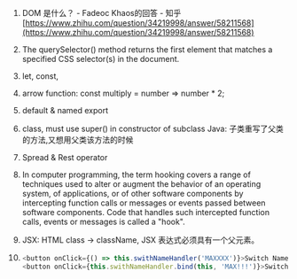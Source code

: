 1. DOM 是什么？ - Fadeoc Khaos的回答 - 知乎 [https://www.zhihu.com/question/34219998/answer/58211568](https://www.zhihu.com/question/34219998/answer/58211568)
2. The querySelector\(\) method returns the first element that matches a specified CSS selector\(s\) in the document.
3. let, const, 
4. arrow function: const multiply = number =&gt; number \* 2;
5. default & named export
6. class, must use super\(\) in constructor of subclass
   Java: 子类重写了父类的方法,又想用父类该方法的时候
7. Spread & Rest operator

8. In computer programming, the term hooking covers a range of techniques used to alter or augment the behavior of an operating system, of applications, or of other software components by intercepting function calls or messages or events passed between software components. Code that handles such intercepted function calls, events or messages is called a "hook".

9. JSX: HTML class -&gt; className, JSX 表达式必须具有一个父元素。

10. ```js
    <button onClick={() => this.swithNameHandler('MAXXXX')}>Switch Name</button> //can be inefficient
    <button onClick={this.swithNameHandler.bind(this, 'MAX!!!')}>Switch Name</button>
    ```



